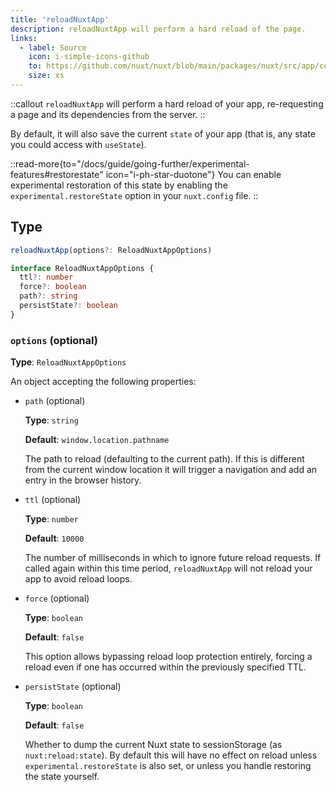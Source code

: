 ```yaml
---
title: 'reloadNuxtApp'
description: reloadNuxtApp will perform a hard reload of the page.
links:
  - label: Source
    icon: i-simple-icons-github
    to: https://github.com/nuxt/nuxt/blob/main/packages/nuxt/src/app/composables/chunk.ts
    size: xs
---
```


::callout
`reloadNuxtApp` will perform a hard reload of your app, re-requesting a page and its dependencies from the server.
::

By default, it will also save the current `state` of your app (that is, any state you could access with `useState`).

::read-more{to="/docs/guide/going-further/experimental-features#restorestate" icon="i-ph-star-duotone"}
You can enable experimental restoration of this state by enabling the `experimental.restoreState` option in your `nuxt.config` file.
::

## Type

```ts
reloadNuxtApp(options?: ReloadNuxtAppOptions)

interface ReloadNuxtAppOptions {
  ttl?: number
  force?: boolean
  path?: string
  persistState?: boolean
}
```

### `options` (optional)

**Type**: `ReloadNuxtAppOptions`

An object accepting the following properties:

- `path` (optional)

  **Type**: `string`

  **Default**: `window.location.pathname`

  The path to reload (defaulting to the current path). If this is different from the current window location it
  will trigger a navigation and add an entry in the browser history.

- `ttl` (optional)

  **Type**: `number`

  **Default**: `10000`

  The number of milliseconds in which to ignore future reload requests. If called again within this time period,
  `reloadNuxtApp` will not reload your app to avoid reload loops.

- `force` (optional)

  **Type**: `boolean`

  **Default**: `false`

  This option allows bypassing reload loop protection entirely, forcing a reload even if one has occurred within
  the previously specified TTL.

- `persistState` (optional)

  **Type**: `boolean`

  **Default**: `false`

  Whether to dump the current Nuxt state to sessionStorage (as `nuxt:reload:state`). By default this will have no
  effect on reload unless `experimental.restoreState` is also set, or unless you handle restoring the state yourself.
